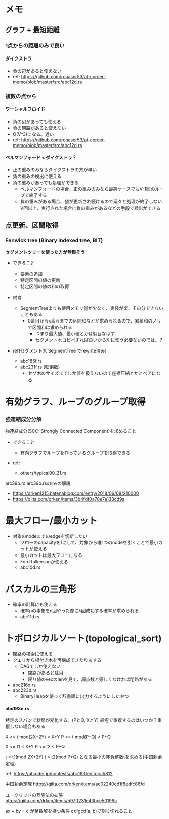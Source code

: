 # メモ
## グラフ + 最短距離
### 1点からの距離のみで良い
#### ダイクストラ
- 負の辺があると使えない
- ref: https://github.com/rchaser53/at-corder-memo/blob/master/src/abc12d.rs

### 複数の点から
#### ワーシャルフロイド
- 負の辺があっても使える
- 負の閉路があると使えない
- O(V^3)になる。遅い
- ref: https://github.com/rchaser53/at-corder-memo/blob/master/src/abc12d.rs

#### ベルマンフォード < ダイクストラ？
- 正の重みのみならダイクストラの方が早い
- 負の重みの検出に使える
- 負の重みがあっても処理ができる
  - ベルマンフォードの場合、正の重みのみなら最悪ケースでもV-1回のループで終了する
  - 負の重みがある場合、値が更新され続けるので延々と処理が終了しない
    V回以上、実行された場合に負の重みがあるなどの手段で検出ができる

## 点更新、区間取得
### Fenwick tree (Binary indexed tree, BIT)
**セグメントツリーを使った方が無難そう**
- できること
  - 要素の追加
  - 特定区間の値の更新
  - 特定区間の値の和の取得

- 備考
  - SegmentTreeよりも使用メモリ量が少なく、実装が楽、その分できないこともある
    - 0番目からx番目までの区間和などが求められるので、累積和のノリで区間和は求められる
      - つまり最大値、最小値とかは駄目なはず
      - セグメント木コピペすれば良いから別に使う必要ないのでは…？
  
- ref(セグメント木 SegmentTree でrewrite済み)
  - abc185f.rs
  - abc231f.rs (転倒数)
    - セグ木のサイズまでしか値を扱えないので座標圧縮とかとペアになる
    

# 有効グラフ、ループのグループ取得
### 強連結成分分解
強連結成分(SCC: Strongly Connected Component)を求めること

- できること
  - 有向グラフでループを作っているグループを取得できる

- ref:
  - others/typical90_21.rs

arc39b.rs
arc39b.rsのinvの解説
- https://drken1215.hatenablog.com/entry/2018/06/08/210000
- https://qiita.com/drken/items/3b4fdf0a78e7a138cd9a


# 最大フロー/最小カット
- 対象のnodeまでのedgeを切断したい
  - フローのcapacityを1にして、対象から唯1つのnodeを引くことで最小カットが使える
  - 最小カットは最大フローになる
  - Ford fulkersonが使える
  - abc10d.rs

# パスカルの三角形
- 確率の計算にも使える
  - 確率pの事象をn回やった際にk回成功する確率が求められる
  - abc11d.rs

# トポロジカルソート(topological_sort)
- 閉路の検索に使える
- クエリから根付き木を再構成できたりもする
  - DAGでしか使えない
    - 閉路があると駄目
    - 戻り値のvecのlenを見て、超点数と等しくなければ閉路がある
- abc216d.rs
- abc223d.rs
  - BinaryHeapを使って辞書順に出力するようにしたやつ

#### abc193e.rs
特定のスパンで状態が変化する。(PとQ, XとY)
最短で重複するのはいつか？重複しない場合もある

X <= t mod(2X+2Y) < X+Y
P <= t mod(P+Q) < P+Q

X <= t1 < X+Y
P <= t2 < P+Q

t = t1(mod 2X+2Y)
t = t2(mod P+Q)
となる最小の非負整数tを求める(中国剰余定理)

ref: https://atcoder.jp/contests/abc193/editorial/812

中国剰余定理
https://qiita.com/drken/items/ae02240cd1f8edfc86fd

ユークリッドの互除法の拡張
https://qiita.com/drken/items/b97ff231e43bce50199a

ax + by = c が整数解を持つ条件
cがgcd(a, b)で割り切れること

